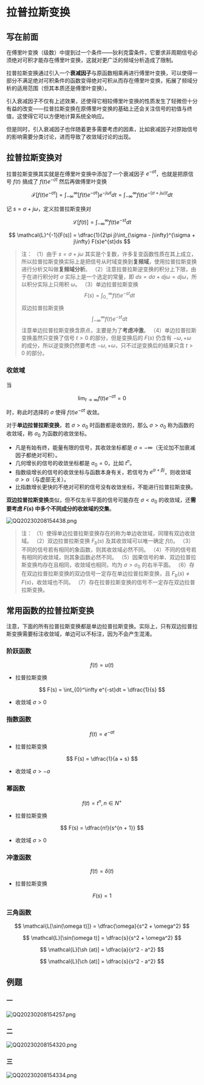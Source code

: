 # 拉普拉斯变换

## 写在前面

在傅里叶变换（级数）中提到过一个条件——狄利克雷条件，它要求非周期信号必须绝对可积才能存在傅里叶变换，这就对更广泛的频域分析造成了限制。

拉普拉斯变换通过引入一个**衰减因子**与原函数相乘再进行傅里叶变换，可以使得一部分不满足绝对可积条件的函数变得绝对可积从而存在傅里叶变换，拓展了频域分析的适用范围（但其本质还是傅里叶变换）。

引入衰减因子不仅有上述效果，还使得它相较傅里叶变换的性质发生了轻微但十分有益的改变——拉普拉斯变换在原傅里叶变换的基础上还会关注信号的初值与终值，这使得它可以方便地计算系统全响应。

但是同时，引入衰减因子也伴随着更多需要考虑的因素，比如衰减因子对原始信号的影响需要分类讨论，进而导致了收敛域讨论的出现。

## 拉普拉斯变换对

拉普拉斯变换其实就是在傅里叶变换中添加了一个衰减因子 $e^{-\sigma t}$，也就是把原信号 $f(t)$ 搞成了 $f(t)e^{-\sigma t}$ 然后再做傅里叶变换

$$
\mathcal{F}[f(t)e^{-\sigma t}] = \int_{-\infty}^\infty [f(t)e^{-\sigma t}]e^{-j\omega t}dt = \int_{-\infty}^\infty f(t)e^{-(\sigma + j\omega)t}dt
$$

记 $s = \sigma + j\omega$，定义拉普拉斯变换对

$$
\mathcal{L}[f(t)] = \int_{-\infty}^\infty f(t)e^{-st}dt
$$

$$
\mathcal{L}^{-1}[F(s)] = \dfrac{1}{2\pi j}\int_{\sigma - j\infty}^{\sigma + j\infty} F(s)e^{st}ds
$$

> 注：
> （1）由于 $s = \sigma + j\omega$ 其实是个复数，许多复变函数性质在其上成立，所以拉普拉斯变换实际上是把信号从时域变换到**复频域**，使用拉普拉斯变换进行分析又叫做**复频域分析**。
> （2）注意拉普拉斯逆变换的积分上下限，由于在进行积分时 $\sigma$ 实际上是一个选定的常量，即 $ds = d\sigma + dj\omega = dj\omega$，所以积分实际上只用积 $\omega$。
> （3）单边拉普拉斯变换
> $$
F(s) = \int_{0_-}^\infty f(t)e^{-st}dt
$$
> 双边拉普拉斯变换
> $$
\int_{-\infty}^\infty f(t)e^{-st}dt
$$
> 注意单边拉普拉斯变换含原点，主要是为了**考虑冲激**。
> （4）单边拉普拉斯变换虽然只变换了信号 $t > 0$ 的部分，但是变换后的 $F(s)$ 仍含有 $-\omega, +\omega$ 的成分，所以逆变换仍然要考虑 $-\omega, +\omega$，只不过逆变换后的结果只含 $t > 0$ 的部分。

### 收敛域

当

$$
\lim_{t\rightarrow \infty} f(t)e^{-\sigma t} = 0
$$

时，称此时选择的 $\sigma$ 使得 $f(t)e^{-\sigma t}$ 收敛。

对于**单边拉普拉斯变换**，若 $\sigma >\sigma_0$ 时函数都是收敛的，那么 $\sigma > \sigma_0$ 称为函数的收敛域，称 $\sigma_0$ 为函数的收敛坐标。

- 凡是有始有终，能量有限的信号，其收敛坐标都是 $\sigma = -\infty$（无论加不加衰减因子都绝对可积）。
- 几何增长的信号的收敛坐标都是 $\sigma_0 = 0$，比如 $t^n$。
- 指数级增长的信号的收敛坐标与函数本身有关，若信号为 $e^{\alpha + \beta j}$，则收敛域 $\sigma > \alpha$（与虚部无关）。
- 比指数增长更快的不绝对可积的信号没有收敛坐标，不能进行拉普拉斯变换。

**双边拉普拉斯变换**类似，但不仅左半平面的信号可能存在 $\sigma < \sigma_0$ 的收敛域，还**需要考虑 $F(s)$ 中多个不同成分的收敛域的交集**。

![QQ20230208154438.png](http://image.tjzfile.xyz/images/2023/02/08/QQ20230208154438.png)

> 注：
> （1）使得单边拉普拉斯变换存在的称为单边收敛域，同理有双边收敛域。
> （2）双边拉普拉斯变换 $F_b(s)$ 及其收敛域可以唯一确定 $f(t)$。
> （3）不同的信号若有相同的象函数，则其收敛域必然不同。
> （4）不同的信号若有相同的收敛域，则其象函数必然不同。
> （5）因果信号的单、双边拉普拉斯变换均存在且相同，收敛域也相同，均为 $\sigma > \sigma_0$ 的右半平面。
> （6）存在双边拉普拉斯变换的双边信号一定存在单边拉普拉斯变换，且 $F_b(s) \neq F(s)$，收敛域也不同。
> （7）存在拉普拉斯变换的信号不一定存在双边拉普拉斯变换。

## 常用函数的拉普拉斯变换

注意，下面的所有拉普拉斯变换都是单边拉普拉斯变换。实际上，只有双边拉普拉斯变换需要标注收敛域，单边可以不标注，因为不会产生混淆。

### 阶跃函数

$$
f(t) = u(t)
$$

- 拉普拉斯变换

$$
F(s) = \int_{0}^\infty e^{-st}dt = \dfrac{1}{s}
$$

- 收敛域 $\sigma > 0$

### 指数函数

$$
f(t) = e^{-at}
$$

- 拉普拉斯变换

$$
F(s) = \dfrac{1}{a + s}
$$

- 收敛域 $\sigma > -a$

### 幂函数

$$
f(t) = t^n, n\in N^+
$$

- 拉普拉斯变换

$$
F(s) = \dfrac{n!}{s^{n + 1}}
$$

- 收敛域 $\sigma > 0$

### 冲激函数

$$
f(t) = \delta(t)
$$

- 拉普拉斯变换

$$
F(s) = 1
$$

### 三角函数

$$
\mathcal{L[\sin(\omega t)]} = \dfrac{\omega}{s^2 + \omega^2}
$$

$$
\mathcal{L}[\sin(\omega t)] = \dfrac{s}{s^2 + \omega^2}
$$

$$
\mathcal{L}[\sh (at)] = \dfrac{a}{s^2 - a^2}
$$

$$
\mathcal{L}[\ch (at)] = \dfrac{s}{s^2 - a^2}
$$

## 例题

### 一

![QQ20230208154257.png](http://image.tjzfile.xyz/images/2023/02/08/QQ20230208154257.png)

### 二

![QQ20230208154320.png](http://image.tjzfile.xyz/images/2023/02/08/QQ20230208154320.png)

### 三

![QQ20230208154334.png](http://image.tjzfile.xyz/images/2023/02/08/QQ20230208154334.png)